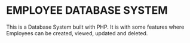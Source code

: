 # EMPLOYEE DATABASE SYSTEM
This is a Database System built with PHP.
It is with some features where Employees can be created, viewed, updated and deleted.